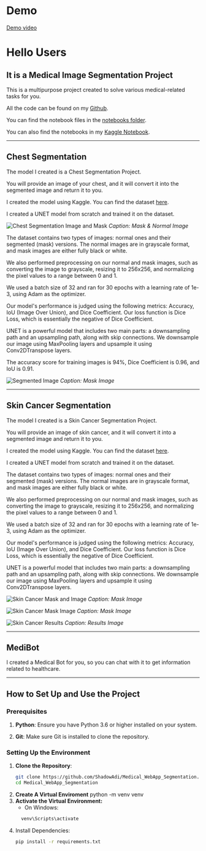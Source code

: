 # Demo
[Demo video](./testImages/medicalseg.mp4)


# Hello Users

## It is a Medical Image Segmentation Project

This is a multipurpose project created to solve various medical-related tasks for you.

All the code can be found on my [Github](https://github.com/ShadowAdi/Medical_WebApp_Segmentation).

You can find the notebook files in the [notebooks folder](https://github.com/ShadowAdi/Medical_WebApp_Segmentation/tree/master/notebooks).

You can also find the notebooks in my [Kaggle Notebook](https://www.kaggle.com/shadowadi78).

---

## Chest Segmentation

The model I created is a Chest Segmentation Project.

You will provide an image of your chest, and it will convert it into the segmented image and return it to you.

I created the model using Kaggle. You can find the dataset [here](https://www.kaggle.com/datasets/newra008/chest-segmentation-image).

I created a UNET model from scratch and trained it on the dataset.

![Chest Segmentation Image and Mask](./Images/Chest_Segmentation_Image_and_Mask.png)
*Caption: Mask & Normal Image*

The dataset contains two types of images: normal ones and their segmented (mask) versions. The normal images are in grayscale format, and mask images are either fully black or white.

We also performed preprocessing on our normal and mask images, such as converting the image to grayscale, resizing it to 256x256, and normalizing the pixel values to a range between 0 and 1.

We used a batch size of 32 and ran for 30 epochs with a learning rate of 1e-3, using Adam as the optimizer.

Our model's performance is judged using the following metrics: Accuracy, IoU (Image Over Union), and Dice Coefficient. Our loss function is Dice Loss, which is essentially the negative of Dice Coefficient.

UNET is a powerful model that includes two main parts: a downsampling path and an upsampling path, along with skip connections. We downsample our image using MaxPooling layers and upsample it using Conv2DTranspose layers.

The accuracy score for training images is 94%, Dice Coefficient is 0.96, and IoU is 0.91.

![Segmented Image](./Images/segmented_image.png)
*Caption: Mask Image*

---

## Skin Cancer Segmentation

The model I created is a Skin Cancer Segmentation Project.

You will provide an image of skin cancer, and it will convert it into a segmented image and return it to you.

I created the model using Kaggle. You can find the dataset [here](https://www.kaggle.com/datasets/surajghuwalewala/ham1000-segmentation-and-classification).

I created a UNET model from scratch and trained it on the dataset.

The dataset contains two types of images: normal ones and their segmented (mask) versions. The normal images are in grayscale format, and mask images are either fully black or white.

We also performed preprocessing on our normal and mask images, such as converting the image to grayscale, resizing it to 256x256, and normalizing the pixel values to a range between 0 and 1.

We used a batch size of 32 and ran for 30 epochs with a learning rate of 1e-3, using Adam as the optimizer.

Our model's performance is judged using the following metrics: Accuracy, IoU (Image Over Union), and Dice Coefficient. Our loss function is Dice Loss, which is essentially the negative of Dice Coefficient.

UNET is a powerful model that includes two main parts: a downsampling path and an upsampling path, along with skip connections. We downsample our image using MaxPooling layers and upsample it using Conv2DTranspose layers.

![Skin Cancer Mask and Image](./Images/skin_cancer_mask_and_image.jpg)
*Caption: Mask Image*

![Skin Cancer Mask Image](./Images/Skin_Cancer_Mask_Image.jpg)
*Caption: Mask Image*

![Skin Cancer Results](./Images/skin_cancer_results.jpg)
*Caption: Results Image*

---

## MediBot

I created a Medical Bot for you, so you can chat with it to get information related to healthcare.

---

## How to Set Up and Use the Project

### Prerequisites

1. **Python**: Ensure you have Python 3.6 or higher installed on your system.

2. **Git**: Make sure Git is installed to clone the repository.

### Setting Up the Environment

1. **Clone the Repository**:
   ```bash
   git clone https://github.com/ShadowAdi/Medical_WebApp_Segmentation.git
   cd Medical_WebApp_Segmentation
2. **Create A Virtual Enviroment**
   python -m venv venv
3. **Activate the Virtual Environment:**
    * On Windows:
    ```bash
      venv\Scripts\activate

4. Install Dependencies:
   ```bash
   pip install -r requirements.txt


